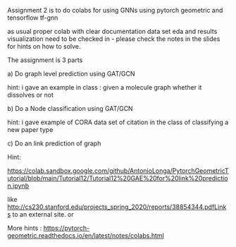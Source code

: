 Assignment 2 is to do colabs for using GNNs using pytorch geometric and tensorflow tf-gnn

as usual proper colab with clear documentation data set eda and results visualization need to be checked in  - please check the notes in the slides for hints on how to solve.

The assignment is 3 parts

a) Do graph level prediction using GAT/GCN

hint: i gave an example in class : given a molecule graph whether it dissolves or not

b) Do a Node classification using GAT/GCN

hint: i gave example of CORA data set of citation in the class of classifying a new paper type

c) Do an link  prediction of graph

Hint:

https://colab.sandbox.google.com/github/AntonioLonga/PytorchGeometricTutorial/blob/main/Tutorial12/Tutorial12%20GAE%20for%20link%20prediction.ipynb

like http://cs230.stanford.edu/projects_spring_2020/reports/38854344.pdfLinks to an external site. or 

More hints : https://pytorch-geometric.readthedocs.io/en/latest/notes/colabs.html
